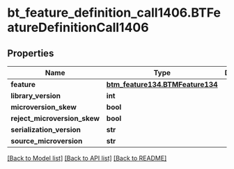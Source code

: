 # bt_feature_definition_call1406.BTFeatureDefinitionCall1406

## Properties
Name | Type | Description | Notes
------------ | ------------- | ------------- | -------------
**feature** | [**btm_feature134.BTMFeature134**](BTMFeature134.md) |  | [optional] 
**library_version** | **int** |  | [optional] 
**microversion_skew** | **bool** |  | [optional] 
**reject_microversion_skew** | **bool** |  | [optional] 
**serialization_version** | **str** |  | [optional] 
**source_microversion** | **str** |  | [optional] 

[[Back to Model list]](../README.md#documentation-for-models) [[Back to API list]](../README.md#documentation-for-api-endpoints) [[Back to README]](../README.md)


